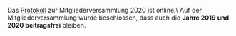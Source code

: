 ---
---

Das [Protokoll](/verein/texte/protokoll2020.shtml) zur Mitgliederversammlung 2020 ist online.\\
Auf der Mitgliederversammlung wurde beschlossen, dass auch die **Jahre 2019 und 2020 beitragsfrei** bleiben.
